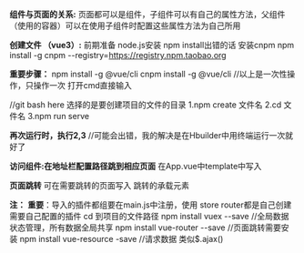 **组件与页面的关系:**
	页面都可以是组件，子组件可以有自己的属性方法，父组件（使用的容器）可以在使用子组件时配置这些属性方法为自己所用

**创建文件 （vue3）:**
前期准备 node.js安装 
npm install出错的话 安装cnpm
npm install -g cnpm --registry=https://registry.npm.taobao.org

**重要步骤：** npm install -g @vue/cli
cnpm install -g @vue/cli
//以上是一次性操作，只操作一次 打开cmd直接输入

//git bash here 选择的是要创建项目的文件的目录
1.npm create 文件名
2.cd 文件名
3.npm run serve

**再次运行时，执行2,3** 
//可能会出错，我的解决是在Hbuilder中用终端运行一次就好了

**访问组件:在地址栏配置路径跳到相应页面**
在App.vue中template中写入 <router-view/>

**页面跳转**
可在需要跳转的页面写入
<router-link to="/路由中配置的路径">跳转的承载元素</router-link>

**注：**
**重要**：导入的插件都组要在main.js中注册，使用
store router都是自己创建
需要自己配置的插件
cd 到项目的文件路径
npm install vuex --save	//全局数据状态管理，所有数据全局共享
npm install vue-router --save	//页面跳转需要安装
npm install vue-resource -save //请求数据 类似$.ajax()